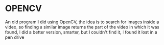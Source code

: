 # OPENCV

An old program I did using OpenCV, the idea is to search for images inside a video, so finding a similar image returns the part
of the video in which it was found, I did a better version, smarter, but I couldn't find it, I found it lost in a pen drive
